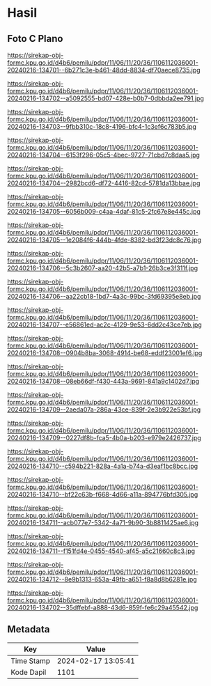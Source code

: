# Hasil

## Foto C Plano

https://sirekap-obj-formc.kpu.go.id/d4b6/pemilu/pdpr/11/06/11/20/36/1106112036001-20240216-134701--6b271c3e-b461-48dd-8834-df70aece8735.jpg

https://sirekap-obj-formc.kpu.go.id/d4b6/pemilu/pdpr/11/06/11/20/36/1106112036001-20240216-134702--a5092555-bd07-428e-b0b7-0dbbda2ee791.jpg

https://sirekap-obj-formc.kpu.go.id/d4b6/pemilu/pdpr/11/06/11/20/36/1106112036001-20240216-134703--9fbb310c-18c8-4196-bfc4-1c3ef6c783b5.jpg

https://sirekap-obj-formc.kpu.go.id/d4b6/pemilu/pdpr/11/06/11/20/36/1106112036001-20240216-134704--6153f296-05c5-4bec-9727-71cbd7c8daa5.jpg

https://sirekap-obj-formc.kpu.go.id/d4b6/pemilu/pdpr/11/06/11/20/36/1106112036001-20240216-134704--2982bcd6-df72-4416-82cd-5781da13bbae.jpg

https://sirekap-obj-formc.kpu.go.id/d4b6/pemilu/pdpr/11/06/11/20/36/1106112036001-20240216-134705--6056b009-c4aa-4daf-81c5-2fc67e8e445c.jpg

https://sirekap-obj-formc.kpu.go.id/d4b6/pemilu/pdpr/11/06/11/20/36/1106112036001-20240216-134705--1e2084f6-444b-4fde-8382-bd3f23dc8c76.jpg

https://sirekap-obj-formc.kpu.go.id/d4b6/pemilu/pdpr/11/06/11/20/36/1106112036001-20240216-134706--5c3b2607-aa20-42b5-a7b1-26b3ce3f311f.jpg

https://sirekap-obj-formc.kpu.go.id/d4b6/pemilu/pdpr/11/06/11/20/36/1106112036001-20240216-134706--aa22cb18-1bd7-4a3c-99bc-3fd69395e8eb.jpg

https://sirekap-obj-formc.kpu.go.id/d4b6/pemilu/pdpr/11/06/11/20/36/1106112036001-20240216-134707--e56861ed-ac2c-4129-9e53-6dd2c43ce7eb.jpg

https://sirekap-obj-formc.kpu.go.id/d4b6/pemilu/pdpr/11/06/11/20/36/1106112036001-20240216-134708--0904b8ba-3068-4914-be68-eddf23001ef6.jpg

https://sirekap-obj-formc.kpu.go.id/d4b6/pemilu/pdpr/11/06/11/20/36/1106112036001-20240216-134708--08eb66df-f430-443a-9691-841a9c1402d7.jpg

https://sirekap-obj-formc.kpu.go.id/d4b6/pemilu/pdpr/11/06/11/20/36/1106112036001-20240216-134709--2aeda07a-286a-43ce-839f-2e3b922e53bf.jpg

https://sirekap-obj-formc.kpu.go.id/d4b6/pemilu/pdpr/11/06/11/20/36/1106112036001-20240216-134709--0227df8b-fca5-4b0a-b203-e979e2426737.jpg

https://sirekap-obj-formc.kpu.go.id/d4b6/pemilu/pdpr/11/06/11/20/36/1106112036001-20240216-134710--c594b221-828a-4a1a-b74a-d3eaf1bc8bcc.jpg

https://sirekap-obj-formc.kpu.go.id/d4b6/pemilu/pdpr/11/06/11/20/36/1106112036001-20240216-134710--bf22c63b-f668-4d66-a11a-894776bfd305.jpg

https://sirekap-obj-formc.kpu.go.id/d4b6/pemilu/pdpr/11/06/11/20/36/1106112036001-20240216-134711--acb077e7-5342-4a71-9b90-3b8811425ae6.jpg

https://sirekap-obj-formc.kpu.go.id/d4b6/pemilu/pdpr/11/06/11/20/36/1106112036001-20240216-134711--f151fd4e-0455-4540-af45-a5c21660c8c3.jpg

https://sirekap-obj-formc.kpu.go.id/d4b6/pemilu/pdpr/11/06/11/20/36/1106112036001-20240216-134712--8e9b1313-653a-49fb-a651-f8a8d8b6281e.jpg

https://sirekap-obj-formc.kpu.go.id/d4b6/pemilu/pdpr/11/06/11/20/36/1106112036001-20240216-134702--35dffebf-a888-43d6-859f-fe6c29a45542.jpg


## Metadata

| Key        | Value               |
| ---------- | ------------------- |
| Time Stamp | 2024-02-17 13:05:41 |
| Kode Dapil | 1101                |



